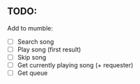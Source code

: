 ## TODO:

Add to mumble:

- [ ] Search song
- [ ] Play song (first result)
- [ ] Skip song
- [ ] Get currently playing song (+ requester)
- [ ] Get queue
